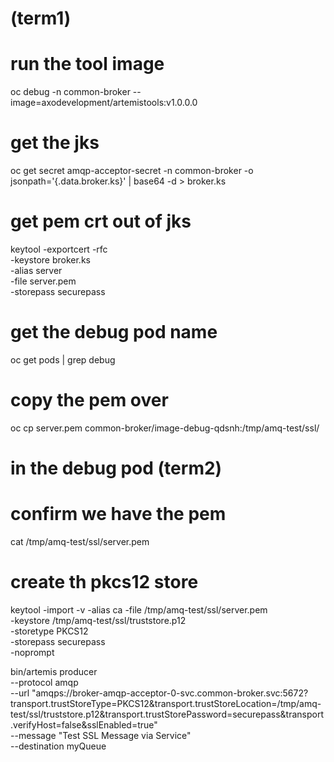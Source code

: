 # (term1)
# run the tool image

oc debug -n common-broker --image=axodevelopment/artemistools:v1.0.0.0

# get the jks
oc get secret amqp-acceptor-secret -n common-broker -o jsonpath='{.data.broker\.ks}' | base64 -d > broker.ks

# get pem crt out of jks
keytool -exportcert -rfc \
  -keystore broker.ks \
  -alias server \
  -file server.pem \
  -storepass securepass

# get the debug pod name
oc get pods | grep debug

# copy the pem over
oc cp server.pem common-broker/image-debug-qdsnh:/tmp/amq-test/ssl/

# in the debug pod (term2)
#
# confirm we have the pem
cat /tmp/amq-test/ssl/server.pem

# create th pkcs12 store
keytool -import -v -alias ca -file /tmp/amq-test/ssl/server.pem \
  -keystore /tmp/amq-test/ssl/truststore.p12 \
  -storetype PKCS12 \
  -storepass securepass \
  -noprompt

bin/artemis producer \
  --protocol amqp \
  --url "amqps://broker-amqp-acceptor-0-svc.common-broker.svc:5672?transport.trustStoreType=PKCS12&transport.trustStoreLocation=/tmp/amq-test/ssl/truststore.p12&transport.trustStorePassword=securepass&transport.verifyHost=false&sslEnabled=true" \
  --message "Test SSL Message via Service" \
  --destination myQueue
